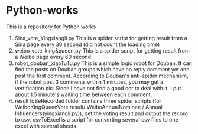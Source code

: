 # Python-works
This is a repository for Python works

1. Sina_vote_Yingxiangli.py
  This is a spider script for getting result from a Sina page every 30 second (did not count the loading time)
2. weibo_vote_king&queen.py
  This is a spider script for getting result from a Weibo page every 60 second
3. robot_douban_xiaoTuTu.py
  This is a simple logic robot for Douban. 
  It can find the posts on Douban groups which have no reply comment yet and post the first comment.
  According to Douban's anti-spider mechanism, if the robot post 3 comments within 1 minutes, you may get a vertification pic. 
  Since I have not find a good ocr to deal with it, I put about 1.5 minute's waiting time between each comment.
4. resultToBeRecorded folder
  contains three spider scripts (for WeiboKingQueenVote result/ WeiboAnnualNominee / Annual Influencers(yingxiangli.py)), get the voting result and output the record to csv. csvToExcel is a script for converting several csv files to one excel with several sheets
